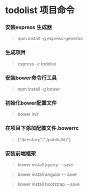 # todolist  项目命令
### 安装express 生成器

> npm install -g express-genertor

### 生成项目

> express -e todolist

### 安装bower命令行工具

> npm install -g bower

### 初始化bower配置文件

> bower init 

### 在项目下添加配置文件.bowerrc

> {"directory":"./public/lib"}

### 安装前端框架

> bower install jquery --save

> bower install angular -- save

> bower install bootstrap --save
